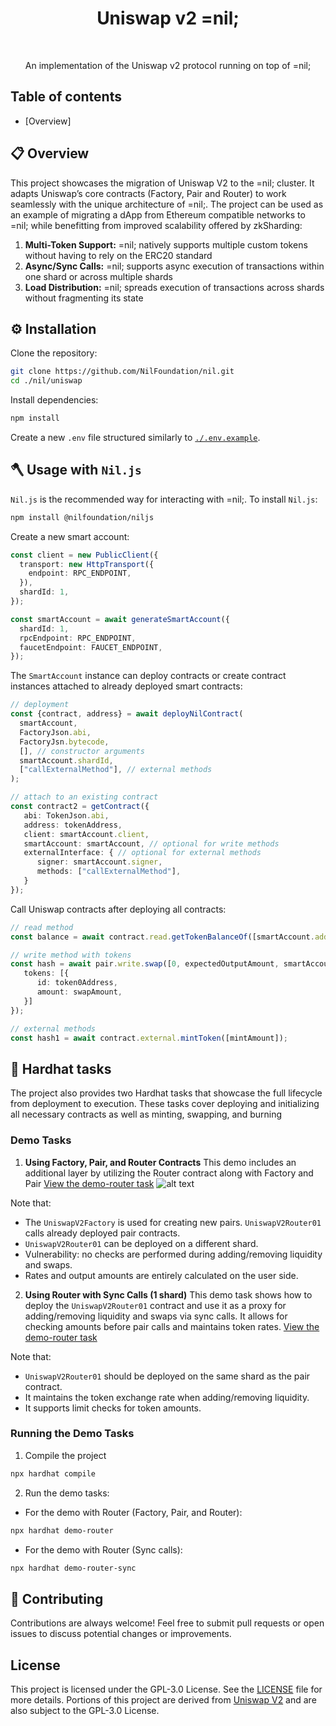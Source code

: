 <h1 align="center">Uniswap v2 =nil;</h1>

<br />

<p align="center">
  An implementation of the Uniswap v2 protocol running on top of =nil;
</p>

## Table of contents

* [Overview]

## 📋 Overview

This project showcases the migration of Uniswap V2 to the =nil; cluster. It adapts Uniswap’s core contracts (Factory, Pair and Router) to work seamlessly with the unique architecture of =nil;. The project can be used as an example of migrating a dApp from Ethereum compatible networks to =nil; while benefitting from improved scalability offered by zkSharding:

1. **Multi-Token Support:** =nil; natively supports multiple custom tokens without having to rely on the ERC20 standard
2. **Async/Sync Calls:** =nil; supports async execution of transactions within one shard or across multiple shards
3. **Load Distribution:** =nil; spreads execution of transactions across shards without fragmenting its state


## ⚙️ Installation

Clone the repository:

```bash
git clone https://github.com/NilFoundation/nil.git
cd ./nil/uniswap
```
Install dependencies:

```bash
npm install
```

Create a new `.env` file structured similarly to [`./.env.example`](./.env.example).

## 🪓 Usage with `Nil.js`

`Nil.js` is the recommended way for interacting with =nil;. To install `Nil.js`:

```bash
npm install @nilfoundation/niljs
```

Create a new smart account: 

```typescript
const client = new PublicClient({
  transport: new HttpTransport({
    endpoint: RPC_ENDPOINT,
  }),
  shardId: 1,
});

const smartAccount = await generateSmartAccount({
  shardId: 1,
  rpcEndpoint: RPC_ENDPOINT,
  faucetEndpoint: FAUCET_ENDPOINT,
});

```

The `SmartAccount` instance can deploy contracts or create contract instances attached to already deployed smart contracts:
```typescript
// deployment
const {contract, address} = await deployNilContract(
  smartAccount,
  FactoryJson.abi,
  FactoryJsn.bytecode,
  [], // constructor arguments
  smartAccount.shardId,
  ["callExternalMethod"], // external methods
);

// attach to an existing contract
const contract2 = getContract({
   abi: TokenJson.abi,
   address: tokenAddress,
   client: smartAccount.client,
   smartAccount: smartAccount, // optional for write methods
   externalInterface: { // optional for external methods
      signer: smartAccount.signer,
      methods: ["callExternalMethod"],
   }
});
```

Call Uniswap contracts after deploying all contracts:

```typescript
// read method
const balance = await contract.read.getTokenBalanceOf([smartAccount.address]);

// write method with tokens
const hash = await pair.write.swap([0, expectedOutputAmount, smartAccount.address], {
   tokens: [{
      id: token0Address,
      amount: swapAmount,
   }]
});

// external methods
const hash1 = await contract.external.mintToken([mintAmount]);
```

## 🎯 Hardhat tasks

The project also provides two Hardhat tasks that showcase the full lifecycle from deployment to execution. These tasks cover deploying and initializing all necessary contracts as well as minting, swapping, and burning

### Demo Tasks

1. **Using Factory, Pair, and Router Contracts**
   This demo includes an additional layer by utilizing the Router contract along with Factory and Pair
   [View the demo-router task](./tasks/uniswap/demo-router.ts)
   ![alt text](/public/demo-router.png)

Note that:

- The `UniswapV2Factory` is used for creating new pairs. `UniswapV2Router01` calls already deployed pair contracts.
- `UniswapV2Router01` can be deployed on a different shard.
- Vulnerability: no checks are performed during adding/removing liquidity and swaps.
- Rates and output amounts are entirely calculated on the user side.

2. **Using Router with Sync Calls (1 shard)**
   This demo task shows how to deploy the `UniswapV2Router01` contract and use it as a proxy for adding/removing liquidity and swaps via sync calls. It allows for checking amounts before pair calls and maintains token rates.
   [View the demo-router task](./tasks/uniswap/demo-router-sync.ts)

Note that:

- `UniswapV2Router01` should be deployed on the same shard as the pair contract.
- It maintains the token exchange rate when adding/removing liquidity.
- It supports limit checks for token amounts.


### Running the Demo Tasks

1. Compile the project

```bash
npx hardhat compile
```

2. Run the demo tasks:

- For the demo with Router (Factory, Pair, and Router):

```bash
npx hardhat demo-router
```

- For the demo with Router (Sync calls):

```bash
npx hardhat demo-router-sync
```

## 🤝 Contributing

Contributions are always welcome! Feel free to submit pull requests or open issues to discuss potential changes or improvements.

## License

This project is licensed under the GPL-3.0 License. See the [LICENSE](./LICENSE) file for more details. Portions of this project are derived from [Uniswap V2](https://github.com/Uniswap/v2-core) and are also subject to the GPL-3.0 License.

